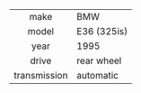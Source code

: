 | | | 
|:---:|:---|
| make | BMW |
| model | E36 (325is) |
| year | 1995 |
| drive | rear wheel |
| transmission | automatic |
